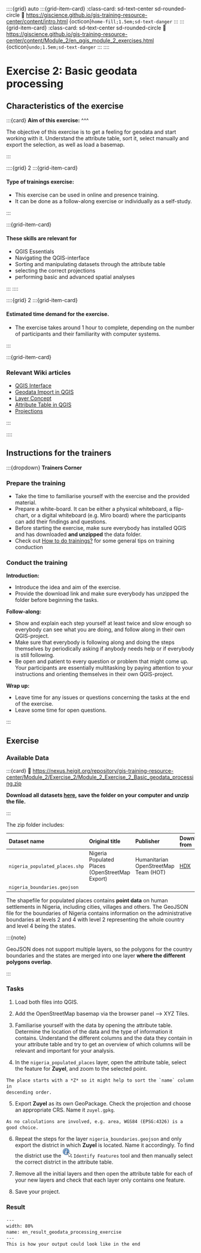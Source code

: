 ::::{grid} auto
:::{grid-item-card}
:class-card: sd-text-center sd-rounded-circle
:link: https://giscience.github.io/gis-training-resource-center/content/intro.html 
{octicon}`home-fill;1.5em;sd-text-danger`
:::
:::{grid-item-card}
:class-card: sd-text-center sd-rounded-circle
:link: https://giscience.github.io/gis-training-resource-center/content/Module_2/en_qgis_module_2_exercises.html 
{octicon}`undo;1.5em;sd-text-danger`
:::
::::

# Exercise 2: Basic geodata processing

## Characteristics of the exercise

:::{card}
__Aim of this exercise:__
^^^

The objective of this exercise is to get a feeling for geodata and start working 
with it. Understand the attribute table, sort it, select manually and export the 
selection, as well as load a basemap.

:::

::::{grid} 2
:::{grid-item-card}


#### Type of trainings exercise:

- This exercise can be used in online and presence training. 
- It can be done as a follow-along exercise or individually as a self-study.

:::

:::{grid-item-card}

#### These skills are relevant for 

- QGIS Essentials
- Navigating the QGIS-interface 
- Sorting and manipulating datasets through the attribute table
- selecting the correct projections
- performing basic and advanced spatial analyses

:::
::::

::::{grid} 2
:::{grid-item-card}

#### Estimated time demand for the exercise.

- The exercise takes around 1 hour to complete, depending on the number of participants and their familiarity with computer systems.

:::

:::{grid-item-card}

### Relevant Wiki articles

* [QGIS Interface](https://giscience.github.io/gis-training-resource-center/content/Wiki/en_qgis_interface_wiki.html)
* [Geodata Import in QGIS](https://giscience.github.io/gis-training-resource-center/content/Wiki/en_qgis_import_geodata_wiki.html)
* [Layer Concept](https://giscience.github.io/gis-training-resource-center/content/Wiki/en_qgis_layer_concept_wiki.html)
* [Attribute Table in QGIS](https://giscience.github.io/gis-training-resource-center/content/Wiki/en_qgis_attribute_table_wiki.md)
* [Projections](https://giscience.github.io/gis-training-resource-center/content/Wiki/en_qgis_projections_wiki.html)
<!-- FIXME: to be updated -->

:::

::::

## Instructions for the trainers

:::{dropdown} __Trainers Corner__ 

### Prepare the training

- Take the time to familiarise yourself with the exercise and the provided material.
- Prepare a white-board. It can be either a physical whiteboard, a flip-chart, or a digital whiteboard (e.g. Miro board) where the participants can add their findings and questions. 
- Before starting the exercise, make sure everybody has installed QGIS and has downloaded __and unzipped__ the data folder.
- Check out [How to do trainings?](https://giscience.github.io/gis-training-resource-center/content/Trainers_corner/en_how_to_training.html#how-to-do-trainings) for some general tips on training conduction

### Conduct the training

__Introduction:__

- Introduce the idea and aim of the exercise.
- Provide the download link and make sure everybody has unzipped the folder before beginning the tasks.

__Follow-along:__

- Show and explain each step yourself at least twice and slow enough so everybody can see what you are doing, and follow along in their own QGIS-project. 
- Make sure that everybody is following along and doing the steps themselves by periodically asking if anybody needs help or if everybody is still following.  
- Be open and patient to every question or problem that might come up. Your participants are essentially multitasking by paying attention to your instructions and orienting themselves in their own QGIS-project.

__Wrap up:__

- Leave time for any issues or questions concerning the tasks at the end of the exercise.
- Leave some time for open questions. 

:::

## Exercise
### Available Data
:::{card}
:link: https://nexus.heigit.org/repository/gis-training-resource-center/Module_2/Exercise_2/Module_2_Exercise_2_Basic_geodata_processing.zip 

__Download all datasets [here](https://nexus.heigit.org/repository/gis-training-resource-center/Module_2/Exercise_2/Module_2_Exercise_2_Basic_geodata_processing.zip), save the folder on your computer and unzip the file.__ 

:::

The zip folder includes:

| Dataset name | Original title | Publisher | Downloaded from | 
| :-------------- | :----------------- |:----------------- |:----------------- |
| `nigeria_populated_places.shp` | Nigeria Populated Places (OpenStreetMap Export) | Humanitarian OpenStreetMap Team (HOT) | [HDX](https://data.humdata.org/dataset/hotosm_nga_populated_places) | 
| `nigeria_boundaries.geojson` |   |   |   |


<!---The zip folder includes:

- `nigeria_populated_places.shp` (Points) Shapefile
- `nigeria_boundaries.geojson` GeoJSON
--->

The shapefile for populated places contains __point data__ on human settlements in Nigeria, including cities, villages and others. The GeoJSON file for the boundaries of Nigeria contains information on the administrative boundaries at levels 2 and 4 with level 2 representing the whole country and level 4 being the states.

:::{note}

GeoJSON does not support multiple layers, so the polygons for the country boundaries and the states are merged into one layer __where the different polygons overlap__. 

:::
<!--ADD: Explanation about how GeoJSON apparently merges different layers?-->

### Tasks

1. Load both files into QGIS.

2. Add the OpenStreetMap basemap via the browser panel --> 
   XYZ Tiles. 

3. Familiarise yourself with the data by opening the attribute table. Determine the location of the data and the type of information it contains. Understand the different columns and the data they contain in your attribute table and try to get an overview of which columns will be relevant and important for your analysis.

4. In the `nigeria_populated_places` layer, open the attribute table, select 
   the feature for **Zuyel**, and zoom to the selected point. 

```{Hint}
The place starts with a *Z* so it might help to sort the `name` column in
descending order.
```

5. Export **Zuyel** as its own GeoPackage. Check the projection and choose an 
   appropriate CRS. Name it `zuyel.gpkg`.

```{Note}
As no calculations are involved, e.g. area, WGS84 (EPSG:4326) is a good choice.
```

<!----:::{dropdown} How do I know which CRS to choose?
[EPSG.io](http://epsg.io) has a database that you can search to find the appropriate CRS 
to use for a country. More information on [projections](https://giscience.github.io/gis-training-resource-center/content/Wiki/en_qgis_projections_wiki.html) can be found in the Wiki or in the corresponding section in [module 2 on projections](https://giscience.github.io/gis-training-resource-center/content/Module_2/en_qgis_projections.html).
:::
-->

<!-- CLARIFY: is it important to choose an appropriate CRS or should people use 
	the default? Part of this section can be removed. --> 

6. Repeat the steps for the layer `nigeria_boundaries.geojson` and only export 
the district in which **Zuyel** is located. Name it accordingly. To find the district use the ![](/fig/qgis_identify_features.png) `Identify Features` tool and then manually select the correct district in the attribute table.
<!-- FIXME: Exercises should be used to test what has been shown in a section, 
	rather than introduce new functionality -->

7. Remove all the initial layers and then open the attribute table for each of your new layers and check that each layer only contains one feature.

8. Save your project.

### Result

```{figure} /fig/en_result_geodata_processing_exercise.png
---
width: 80%
name: en_result_geodata_processing_exercise
---
This is how your output could look like in the end
```
<!-- FIXME: We have not asked people to remove the initial layers so they would 
	also show in the layers list --> 